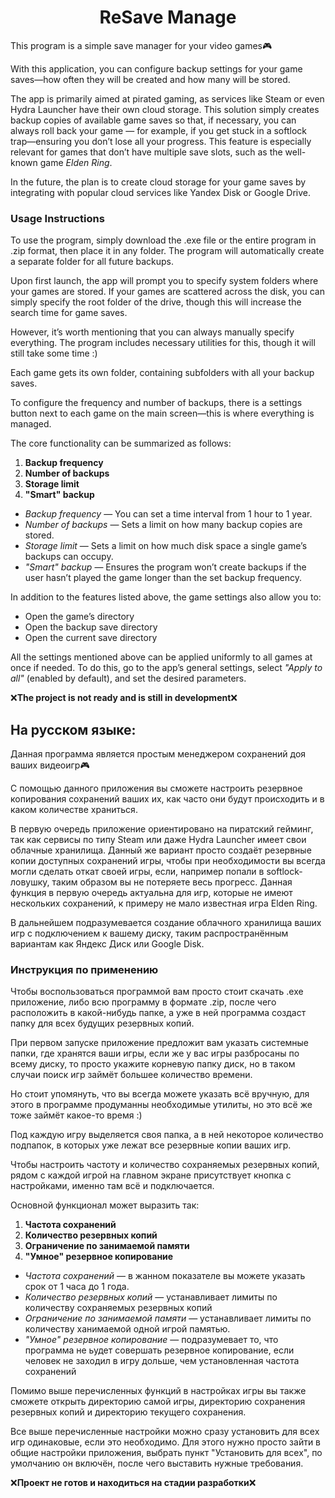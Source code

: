 <h1 align="center">ReSave Manage</h1>
This program is a simple save manager for your video games🎮

With this application, you can configure backup settings for your game saves—how often they will be created and how many will be stored.

The app is primarily aimed at pirated gaming, as services like Steam or even Hydra Launcher have their own cloud storage. This solution simply creates backup copies of available game saves so that, if necessary, you can always roll back your game — for example, if you get stuck in a softlock trap—ensuring you don’t lose all your progress. This feature is especially relevant for games that don’t have multiple save slots, such as the well-known game *Elden Ring*.

In the future, the plan is to create cloud storage for your game saves by integrating with popular cloud services like Yandex Disk or Google Drive.

### **Usage Instructions**
To use the program, simply download the .exe file or the entire program in .zip format, then place it in any folder. The program will automatically create a separate folder for all future backups.

Upon first launch, the app will prompt you to specify system folders where your games are stored. If your games are scattered across the disk, you can simply specify the root folder of the drive, though this will increase the search time for game saves.

However, it’s worth mentioning that you can always manually specify everything. The program includes necessary utilities for this, though it will still take some time :)

Each game gets its own folder, containing subfolders with all your backup saves.

To configure the frequency and number of backups, there is a settings button next to each game on the main screen—this is where everything is managed.

The core functionality can be summarized as follows:
1. **Backup frequency**
2. **Number of backups**
3. **Storage limit**
4. **"Smart" backup**

- *Backup frequency* — You can set a time interval from 1 hour to 1 year.
- *Number of backups* — Sets a limit on how many backup copies are stored.
- *Storage limit* — Sets a limit on how much disk space a single game’s backups can occupy.
- *"Smart" backup* — Ensures the program won’t create backups if the user hasn’t played the game longer than the set backup frequency.

In addition to the features listed above, the game settings also allow you to:
- Open the game’s directory
- Open the backup save directory
- Open the current save directory

All the settings mentioned above can be applied uniformly to all games at once if needed. To do this, go to the app’s general settings, select *"Apply to all"* (enabled by default), and set the desired parameters.

❌**The project is not ready and is still in development**❌

<h2>На русском языке:</h2>
Данная программа является простым менеджером сохранений доя ваших видеоигр🎮

С помощью данного приложения вы сможете настроить резервное копирования сохранений ваших их, как часто они будут происходить и в каком количестве храниться.

В первую очередь приложение ориентировано на пиратский гейминг, так как сервисы по типу Steam или даже Hydra Launcher имеет свои облачные хранилища. Данный же вариант просто создаёт резервные копии доступных сохранений игры, чтобы при необходимости вы всегда могли сделать откат своей игры, если, например попали в softlock-ловушку, таким образом вы не потеряете весь прогресс. Данная функция в первую очередь актуальна для игр, которые не имеют нескольких сохранений, к примеру не мало известная игра Elden Ring.  

В дальнейшем подразумевается создание облачного хранилища ваших игр с подключением к вашему диску, таким распространённым вариантам как Яндекс Диск или Google Disk.


<h3>Инструкция по применению</h3>
Чтобы воспользоваться программой вам просто стоит скачать .exe приложение, либо всю программу в формате .zip, после чего расположить в какой-нибудь папке, а уже в ней программа создаст папку для всех будущих резервных копий.

При первом запуске приложение предложит вам указать системные папки, где хранятся ваши игры, если же у вас игры разбросаны по всему диску, то просто укажите корневую папку диск, но в таком случаи поиск игр займёт большее количество времени.

Но стоит упомянуть, что вы всегда можете указать всё вручную, для этого в программе продуманны необходимые утилиты, но это всё же тоже займёт какое-то время :)

Под каждую игру выделяется своя папка, а в ней некоторое количество подпапок, в которых уже лежат все резервные копии ваших игр. 

Чтобы настроить частоту и количество сохраняемых резервных копий, рядом с каждой игрой на главном экране присутствует кнопка с настройками, именно там всё и подключается.

Основной функционал может выразить так: 
1. **Частота сохранений**
2. **Количество резервных копий**
3. **Ограничение по занимаемой памяти**
4. **"Умное" резервное копирование**

- <i>Частота сохранений</i> — в жанном показателе вы можете указать срок от 1 часа до 1 года.
- <i>Количество резервных копий</i> — устанавливает лимиты по количеству сохраняемых резервных копий
- <i>Ограничение по занимаемой памяти</i> — устанавливает лимиты по количеству ханимаемой одной игрой памятью. 
- <i>"Умное" резервное копирование</i> — подразумевает то, что программа не ьудет совершать резервное копирование, если человек не заходил в игру дольше, чем установленная частота сохранений

Помимо выше перечисленных функций в настройках игры вы также сможете открыть директорию самой игры, директорию сохранения резервных копий и директорию текущего сохранения. 

Все выше перечисленные настройки можно сразу установить для всех игр одинаковые, если это необходимо. Для этого нужно просто зайти в общие настройки приложения, выбрать пункт "Установить для всех", по умолчанию он включён, после чего выставить нужные требования.

❌**Проект не готов и находиться на стадии разработки**❌

